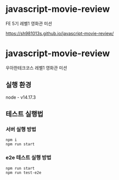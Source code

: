 # javascript-movie-review

FE 5기 레벨1 영화관 미션

https://sh981013s.github.io/javascript-movie-review/

# javascript-movie-review

우아한테크코스 레벨1 영화관 미션

## 실행 환경

node - v14.17.3

## 테스트 실행법

### 서버 실행 방법

```shell
npm i
npm run start
```

### e2e 테스트 실행 방법

```shell
npm run start
npm run test-e2e
```
